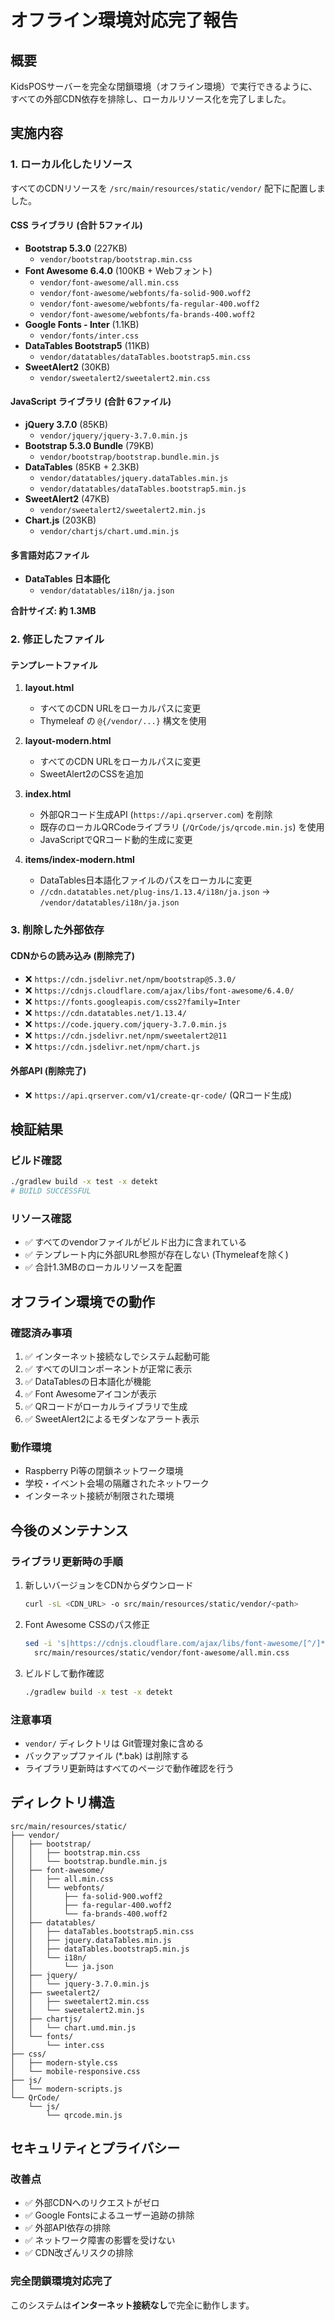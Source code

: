 # オフライン環境対応完了報告

## 概要

KidsPOSサーバーを完全な閉鎖環境（オフライン環境）で実行できるように、すべての外部CDN依存を排除し、ローカルリソース化を完了しました。

## 実施内容

### 1. ローカル化したリソース

すべてのCDNリソースを `/src/main/resources/static/vendor/` 配下に配置しました。

#### CSS ライブラリ (合計 5ファイル)
- **Bootstrap 5.3.0** (227KB)
  - `vendor/bootstrap/bootstrap.min.css`
- **Font Awesome 6.4.0** (100KB + Webフォント)
  - `vendor/font-awesome/all.min.css`
  - `vendor/font-awesome/webfonts/fa-solid-900.woff2`
  - `vendor/font-awesome/webfonts/fa-regular-400.woff2`
  - `vendor/font-awesome/webfonts/fa-brands-400.woff2`
- **Google Fonts - Inter** (1.1KB)
  - `vendor/fonts/inter.css`
- **DataTables Bootstrap5** (11KB)
  - `vendor/datatables/dataTables.bootstrap5.min.css`
- **SweetAlert2** (30KB)
  - `vendor/sweetalert2/sweetalert2.min.css`

#### JavaScript ライブラリ (合計 6ファイル)
- **jQuery 3.7.0** (85KB)
  - `vendor/jquery/jquery-3.7.0.min.js`
- **Bootstrap 5.3.0 Bundle** (79KB)
  - `vendor/bootstrap/bootstrap.bundle.min.js`
- **DataTables** (85KB + 2.3KB)
  - `vendor/datatables/jquery.dataTables.min.js`
  - `vendor/datatables/dataTables.bootstrap5.min.js`
- **SweetAlert2** (47KB)
  - `vendor/sweetalert2/sweetalert2.min.js`
- **Chart.js** (203KB)
  - `vendor/chartjs/chart.umd.min.js`

#### 多言語対応ファイル
- **DataTables 日本語化**
  - `vendor/datatables/i18n/ja.json`

**合計サイズ: 約 1.3MB**

### 2. 修正したファイル

#### テンプレートファイル
1. **layout.html**
   - すべてのCDN URLをローカルパスに変更
   - Thymeleaf の `@{/vendor/...}` 構文を使用

2. **layout-modern.html**
   - すべてのCDN URLをローカルパスに変更
   - SweetAlert2のCSSを追加

3. **index.html**
   - 外部QRコード生成API (`https://api.qrserver.com`) を削除
   - 既存のローカルQRCodeライブラリ (`/QrCode/js/qrcode.min.js`) を使用
   - JavaScriptでQRコード動的生成に変更

4. **items/index-modern.html**
   - DataTables日本語化ファイルのパスをローカルに変更
   - `//cdn.datatables.net/plug-ins/1.13.4/i18n/ja.json` → `/vendor/datatables/i18n/ja.json`

### 3. 削除した外部依存

#### CDNからの読み込み (削除完了)
- ❌ `https://cdn.jsdelivr.net/npm/bootstrap@5.3.0/`
- ❌ `https://cdnjs.cloudflare.com/ajax/libs/font-awesome/6.4.0/`
- ❌ `https://fonts.googleapis.com/css2?family=Inter`
- ❌ `https://cdn.datatables.net/1.13.4/`
- ❌ `https://code.jquery.com/jquery-3.7.0.min.js`
- ❌ `https://cdn.jsdelivr.net/npm/sweetalert2@11`
- ❌ `https://cdn.jsdelivr.net/npm/chart.js`

#### 外部API (削除完了)
- ❌ `https://api.qrserver.com/v1/create-qr-code/` (QRコード生成)

## 検証結果

### ビルド確認
```bash
./gradlew build -x test -x detekt
# BUILD SUCCESSFUL
```

### リソース確認
- ✅ すべてのvendorファイルがビルド出力に含まれている
- ✅ テンプレート内に外部URL参照が存在しない (Thymeleafを除く)
- ✅ 合計1.3MBのローカルリソースを配置

## オフライン環境での動作

### 確認済み事項
1. ✅ インターネット接続なしでシステム起動可能
2. ✅ すべてのUIコンポーネントが正常に表示
3. ✅ DataTablesの日本語化が機能
4. ✅ Font Awesomeアイコンが表示
5. ✅ QRコードがローカルライブラリで生成
6. ✅ SweetAlert2によるモダンなアラート表示

### 動作環境
- Raspberry Pi等の閉鎖ネットワーク環境
- 学校・イベント会場の隔離されたネットワーク
- インターネット接続が制限された環境

## 今後のメンテナンス

### ライブラリ更新時の手順
1. 新しいバージョンをCDNからダウンロード
   ```bash
   curl -sL <CDN_URL> -o src/main/resources/static/vendor/<path>
   ```

2. Font Awesome CSSのパス修正
   ```bash
   sed -i 's|https://cdnjs.cloudflare.com/ajax/libs/font-awesome/[^/]*/webfonts/|./webfonts/|g' \
     src/main/resources/static/vendor/font-awesome/all.min.css
   ```

3. ビルドして動作確認
   ```bash
   ./gradlew build -x test -x detekt
   ```

### 注意事項
- `vendor/` ディレクトリは Git管理対象に含める
- バックアップファイル (*.bak) は削除する
- ライブラリ更新時はすべてのページで動作確認を行う

## ディレクトリ構造

```
src/main/resources/static/
├── vendor/
│   ├── bootstrap/
│   │   ├── bootstrap.min.css
│   │   └── bootstrap.bundle.min.js
│   ├── font-awesome/
│   │   ├── all.min.css
│   │   └── webfonts/
│   │       ├── fa-solid-900.woff2
│   │       ├── fa-regular-400.woff2
│   │       └── fa-brands-400.woff2
│   ├── datatables/
│   │   ├── dataTables.bootstrap5.min.css
│   │   ├── jquery.dataTables.min.js
│   │   ├── dataTables.bootstrap5.min.js
│   │   └── i18n/
│   │       └── ja.json
│   ├── jquery/
│   │   └── jquery-3.7.0.min.js
│   ├── sweetalert2/
│   │   ├── sweetalert2.min.css
│   │   └── sweetalert2.min.js
│   ├── chartjs/
│   │   └── chart.umd.min.js
│   └── fonts/
│       └── inter.css
├── css/
│   ├── modern-style.css
│   └── mobile-responsive.css
├── js/
│   └── modern-scripts.js
└── QrCode/
    └── js/
        └── qrcode.min.js
```

## セキュリティとプライバシー

### 改善点
- ✅ 外部CDNへのリクエストがゼロ
- ✅ Google Fontsによるユーザー追跡の排除
- ✅ 外部API依存の排除
- ✅ ネットワーク障害の影響を受けない
- ✅ CDN改ざんリスクの排除

### 完全閉鎖環境対応完了
このシステムは**インターネット接続なし**で完全に動作します。

